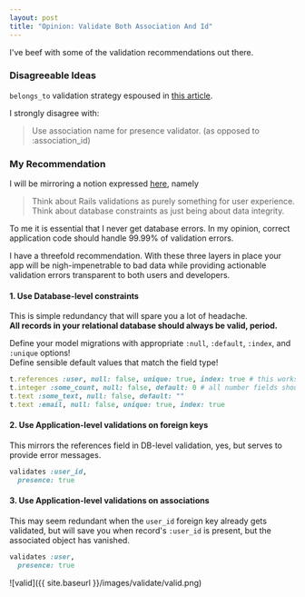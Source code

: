 ```yaml
---
layout: post
title: "Opinion: Validate Both Association And Id"
---
```

I've beef with some of the validation recommendations out there.

### Disagreeable Ideas
`belongs_to` validation strategy espoused in [this article](http://railsguides.net/belongs-to-and-presence-validation-rule1/).  

I strongly disagree with:  

> Use association name for presence validator. (as opposed to :association_id)

### My Recommendation
I will be mirroring a notion expressed [here](http://naildrivin5.com/blog/2015/11/15/rails-validations-vs-postgres-check-constraints.html), namely

> Think about Rails validations as purely something for user experience.  
> Think about database constraints as just being about data integrity.

To me it is essential that I never get database errors. In my opinion, correct application code should handle 99.99% of validation errors.  

I have a threefold recommendation. With these three layers in place your app will be nigh-impenetrable to bad data while providing actionable validation errors transparent to both users and developers.  

#### 1. Use Database-level constraints
This is simple redundancy that will spare you a lot of headache.  
__All records in your relational database should always be valid, period.__

Define your model migrations with appropriate `:null`, `:default`, `:index`, and `:unique` options!  
Define sensible default values that match the field type!  

```rb
t.references :user, null: false, unique: true, index: true # this works well when the parent object is not optional (a pure belongs_to), and the parent can have only one child.
t.integer :some_count, null: false, default: 0 # all number fields should disallow nulls and have a sensible default value!
t.text :some_text, null: false, default: ""
t.text :email, null: false, unique: true, index: true
```

#### 2. Use Application-level validations on foreign keys
This mirrors the references field in DB-level validation, yes, but serves to provide error messages.

```rb
validates :user_id,
  presence: true
```

#### 3. Use Application-level validations on associations
This may seem redundant when the `user_id` foreign key already gets validated, but will save you when record's `:user_id` is present, but the associated object has vanished.  

```rb
validates :user,
  presence: true
```

![valid]({{ site.baseurl }}/images/validate/valid.png)
